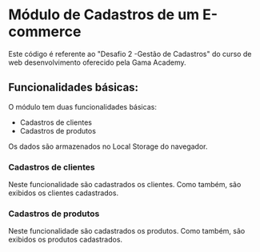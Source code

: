 # Módulo de Cadastros de um E-commerce

Este código é referente ao "Desafio 2 -Gestão de Cadastros" do curso de web desenvolvimento oferecido pela Gama Academy. 

## Funcionalidades básicas:

O módulo tem duas funcionalidades básicas:
- Cadastros de clientes 
- Cadastros de produtos

Os dados são armazenados no Local Storage do navegador.

### Cadastros de clientes
 
 Neste funcionalidade são cadastrados os clientes. 
 Como também, são exibidos os clientes cadastrados. 
 
 
 ### Cadastros de produtos
  
  Neste funcionalidade são cadastrados os produtos. 
  Como também, são exibidos os produtos cadastrados. 
